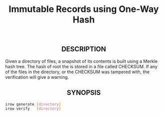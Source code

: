 <h1 align="center">Immutable Records using One-Way Hash</h1>

<br/>

<h2 align="center">DESCRIPTION</h2>

Given a directory of files, a snapshot of its contents is built using a Merkle
hash tree. The hash of root the is stored in a file called CHECKSUM. If any of
the files in the directory, or the CHECKSUM was tampered with, the verification
will give a warning.

<h2 align="center">SYNOPSIS</h2>

```sh
irow generate [directory]
irow verify   [directory]
```

